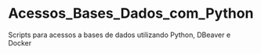 # Acessos_Bases_Dados_com_Python
Scripts para acessos a bases de dados utilizando Python, DBeaver e Docker
